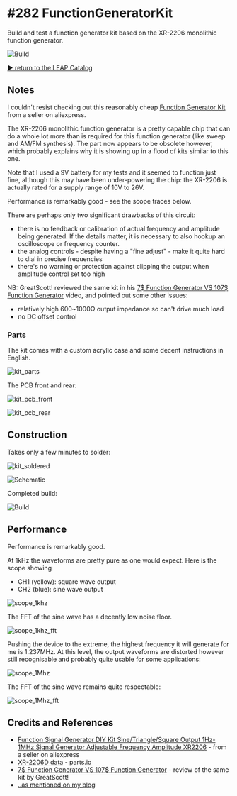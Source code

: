 # #282 FunctionGeneratorKit

Build and test a function generator kit based on the XR-2206 monolithic function generator.

![Build](./assets/FunctionGeneratorKit_build.jpg?raw=true)

[:arrow_forward: return to the LEAP Catalog](https://leap.tardate.com)

## Notes

I couldn't resist checking out this reasonably cheap [Function Generator Kit](https://www.aliexpress.com/item/Function-Signal-Generator-DIY-Kit-Sine-Triangle-Square-Output-1Hz-1MHz-Signal-Generator-Adjustable-Frequency-Amplitude/32733774803.html) from a seller on aliexpress.

The XR-2206 monolithic function generator is a pretty capable chip that can do a whole lot more than is required for this function generator (like sweep and AM/FM synthesis). The part now appears to be obsolete however, which probably explains why it is showing up
in a flood of kits similar to this one.

Note that I used a 9V battery for my tests and it seemed to function just fine, although this may have been under-powering the chip:
the XR-2206 is actually rated for a supply range of 10V to 26V.

Performance is remarkably good - see the scope traces below.

There are perhaps only two significant drawbacks of this circuit:

* there is no feedback or calibration of actual frequency and amplitude being generated. If the details matter, it is necessary to also hookup an oscilloscope or frequency counter.
* the analog controls - despite having a "fine adjust" - make it quite hard to dial in precise frequencies
* there's no warning or protection against clipping the output when amplitude control set too high

NB: GreatScott! reviewed the same kit in his [7$ Function Generator VS 107$ Function Generator](https://www.youtube.com/watch?v=GopZJKdCqrA) video, and pointed out some other issues:

* relatively high 600~1000Ω output impedance so can't drive much load
* no DC offset control

### Parts

The kit comes with a custom acrylic case and some decent instructions in English.

![kit_parts](./assets/kit_parts.jpg?raw=true)

The PCB front and rear:

![kit_pcb_front](./assets/kit_pcb_front.jpg?raw=true)

![kit_pcb_rear](./assets/kit_pcb_rear.jpg?raw=true)

## Construction

Takes only a few minutes to solder:

![kit_soldered](./assets/kit_soldered.jpg?raw=true)

![Schematic](./assets/FunctionGeneratorKit_schematic.jpg?raw=true)

Completed build:

![Build](./assets/FunctionGeneratorKit_build.jpg?raw=true)

## Performance

Performance is remarkably good.

At 1kHz the waveforms are pretty pure as one would expect. Here is the scope showing

* CH1 (yellow): square wave output
* CH2 (blue): sine wave output

![scope_1khz](./assets/scope_1khz.gif?raw=true)

The FFT of the sine wave has a decently low noise floor.

![scope_1khz_fft](./assets/scope_1khz_fft.gif?raw=true)


Pushing the device to the extreme, the highest frequency it will generate for me is 1.237MHz.
At this level, the output waveforms are distorted however still recognisable and probably quite usable for some applications:

![scope_1Mhz](./assets/scope_1Mhz.gif?raw=true)

The FFT of the sine wave remains quite respectable:

![scope_1Mhz_fft](./assets/scope_1Mhz_fft.gif?raw=true)


## Credits and References
* [Function Signal Generator DIY Kit Sine/Triangle/Square Output 1Hz-1MHz Signal Generator Adjustable Frequency Amplitude XR2206](https://www.aliexpress.com/item/Function-Signal-Generator-DIY-Kit-Sine-Triangle-Square-Output-1Hz-1MHz-Signal-Generator-Adjustable-Frequency-Amplitude/32733774803.html) - from a seller on aliexpress
* [XR-2206D data](http://parts.io/detail/8975104/XR-2206D) - parts.io
* [7$ Function Generator VS 107$ Function Generator](https://www.youtube.com/watch?v=GopZJKdCqrA) - review of the same kit by GreatScott!
* [..as mentioned on my blog](https://blog.tardate.com/2017/04/leap282-function-generator-kit.html)
